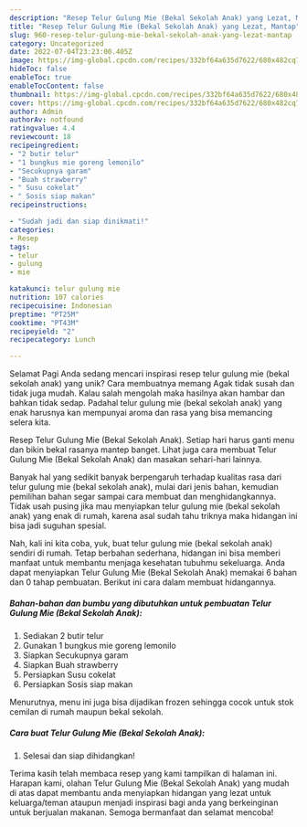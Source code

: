 ```yaml
---
description: "Resep Telur Gulung Mie (Bekal Sekolah Anak) yang Lezat, Mantap"
title: "Resep Telur Gulung Mie (Bekal Sekolah Anak) yang Lezat, Mantap"
slug: 960-resep-telur-gulung-mie-bekal-sekolah-anak-yang-lezat-mantap
category: Uncategorized
date: 2022-07-04T23:23:00.405Z
image: https://img-global.cpcdn.com/recipes/332bf64a635d7622/680x482cq70/telur-gulung-mie-bekal-sekolah-anak-foto-resep-utama.jpg
hideToc: false
enableToc: true
enableTocContent: false
thumbnail: https://img-global.cpcdn.com/recipes/332bf64a635d7622/680x482cq70/telur-gulung-mie-bekal-sekolah-anak-foto-resep-utama.jpg
cover: https://img-global.cpcdn.com/recipes/332bf64a635d7622/680x482cq70/telur-gulung-mie-bekal-sekolah-anak-foto-resep-utama.jpg
author: Admin
authorAv: notfound
ratingvalue: 4.4
reviewcount: 18
recipeingredient:
- "2 butir telur"
- "1 bungkus mie goreng lemonilo"
- "Secukupnya garam"
- "Buah strawberry"
- " Susu cokelat"
- " Sosis siap makan"
recipeinstructions:

- "Sudah jadi dan siap dinikmati!"
categories:
- Resep
tags:
- telur
- gulung
- mie

katakunci: telur gulung mie 
nutrition: 107 calories
recipecuisine: Indonesian
preptime: "PT25M"
cooktime: "PT43M"
recipeyield: "2"
recipecategory: Lunch

---
```



Selamat Pagi Anda sedang mencari inspirasi resep telur gulung mie (bekal sekolah anak) yang unik? Cara membuatnya memang Agak tidak susah dan tidak juga mudah. Kalau salah mengolah maka hasilnya akan hambar dan bahkan tidak sedap. Padahal telur gulung mie (bekal sekolah anak) yang enak harusnya kan mempunyai aroma dan rasa yang bisa memancing selera kita.


Resep Telur Gulung Mie (Bekal Sekolah Anak). Setiap hari harus ganti menu dan bikin bekal rasanya mantep banget. Lihat juga cara membuat Telur Gulung Mie (Bekal Sekolah Anak) dan masakan sehari-hari lainnya.

Banyak hal yang sedikit banyak berpengaruh terhadap kualitas rasa dari telur gulung mie (bekal sekolah anak), mulai dari jenis bahan, kemudian pemilihan bahan segar sampai cara membuat dan menghidangkannya. Tidak usah pusing jika mau menyiapkan telur gulung mie (bekal sekolah anak) yang enak di rumah, karena asal sudah tahu triknya maka hidangan ini bisa jadi suguhan spesial.


Nah, kali ini kita coba, yuk, buat telur gulung mie (bekal sekolah anak) sendiri di rumah. Tetap berbahan sederhana, hidangan ini bisa memberi manfaat untuk membantu menjaga kesehatan tubuhmu sekeluarga. Anda dapat menyiapkan Telur Gulung Mie (Bekal Sekolah Anak) memakai 6 bahan dan 0 tahap pembuatan. Berikut ini cara dalam membuat hidangannya.

<!--inarticleads1-->

##### Bahan-bahan dan bumbu yang dibutuhkan untuk pembuatan Telur Gulung Mie (Bekal Sekolah Anak):

1. Sediakan 2 butir telur
1. Gunakan 1 bungkus mie goreng lemonilo
1. Siapkan Secukupnya garam
1. Siapkan Buah strawberry
1. Persiapkan  Susu cokelat
1. Persiapkan  Sosis siap makan


Menurutnya, menu ini juga bisa dijadikan frozen sehingga cocok untuk stok cemilan di rumah maupun bekal sekolah. 

<!--inarticleads2-->

##### Cara buat Telur Gulung Mie (Bekal Sekolah Anak):


1. Selesai dan siap dihidangkan!



Terima kasih telah membaca resep yang kami tampilkan di halaman ini. Harapan kami, olahan Telur Gulung Mie (Bekal Sekolah Anak) yang mudah di atas dapat membantu anda menyiapkan hidangan yang lezat untuk keluarga/teman ataupun menjadi inspirasi bagi anda yang berkeinginan untuk berjualan makanan. Semoga bermanfaat dan selamat mencoba!
